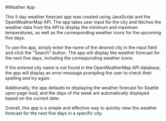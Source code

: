 #Weather App

This 5 day weather forecast app was created using JavaScript and the OpenWeatherMap API. The app takes user input for the city and fetches the weather data from the API to display the minimum and maximum temperatures, as well as the corresponding weather icons for the upcoming five days.

To use the app, simply enter the name of the desired city in the input field and click the "Search" button. The app will display the weather forecast for the next five days, including the corresponding weather icons.

If the entered city name is not found in the OpenWeatherMap API database, the app will display an error message prompting the user to check their spelling and try again.

Additionally, the app defaults to displaying the weather forecast for Seattle upon page load, and the days of the week are automatically displayed based on the current date.

Overall, this app is a simple and effective way to quickly view the weather forecast for the next five days in a specific city.
